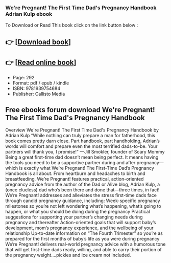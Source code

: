 ### We're Pregnant! The First Time Dad's Pregnancy Handbook Adrian Kulp ebook

To Download or Read This book click on the link button below :

## 👉  [**[Download book](http://ebooksharez.info/download.php?group=book&from=github.com&id=491374&lnk=1081 "Download book")**]

## 👉  [**[Read online book](http://ebooksharez.info/download.php?group=book&from=github.com&id=491374&lnk=1081 "Read online book")**]


* Page: 292
* Format: pdf / epub / kindle
* ISBN: 9781939754684
* Publisher: Callisto Media



## Free ebooks forum download We're Pregnant! The First Time Dad's Pregnancy Handbook


Overview
We&#039;re Pregnant! The First Time Dad&#039;s Pregnancy Handbook by Adrian Kulp “While nothing can truly prepare a man for fatherhood, this book comes pretty darn close. Part handbook, part handholding, Adrian’s words will comfort and prepare even the most terrified dads-to-be. Your partners will thank you, I promise!” —Jill Smokler, founder of Scary Mommy Being a great first-time dad doesn’t mean being perfect. It means having the tools you need to be a supportive partner during and after pregnancy—which is exactly what We’re Pregnant! The First-Time Dad’s Pregnancy Handbook is all about. From heartburn and headaches to birth and breastfeeding, We’re Pregnant! features practical, action-oriented pregnancy advice from the author of the Dad or Alive blog, Adrian Kulp, a (once clueless) dad who’s been there and done that—three times, in fact! We’re Pregnant! addresses and alleviates the stress first-time dads face through candid pregnancy guidance, including: Week-specific pregnancy milestones so you’re not left wondering what’s happening, what’s going to happen, or what you should be doing during the pregnancy Practical suggestions for supporting your partner’s changing needs during pregnancy and thereafter Action-oriented goals that will support baby’s development, mom’s pregnancy experience, and the wellbeing of your relationship Up-to-date information on “The Fourth Trimester” so you’re as prepared for the first months of baby’s life as you were during pregnancy We’re Pregnant! delivers real-world pregnancy advice with a humorous tone that will get first-time dads ready, willing, and able to carry their portion of the pregnancy weight….pickles and ice cream not included.




